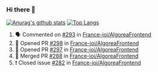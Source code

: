 ### Hi there 👋

[![Anurag's github stats](https://github-readme-stats.vercel.app/api?username=AyeRlS)](https://github.com/anuraghazra/github-readme-stats)
[![Top Langs](https://github-readme-stats.vercel.app/api/top-langs/?username=anuraghazra)](https://github.com/anuraghazra/github-readme-stats)

<!--START_SECTION:activity-->
1. 🗣 Commented on [#293](https://github.com/France-ioi/AlgoreaFrontend/issues/293) in [France-ioi/AlgoreaFrontend](https://github.com/France-ioi/AlgoreaFrontend)
2. 💪 Opened PR [#298](https://github.com/France-ioi/AlgoreaFrontend/pull/298) in [France-ioi/AlgoreaFrontend](https://github.com/France-ioi/AlgoreaFrontend)
3. 💪 Opened PR [#297](https://github.com/France-ioi/AlgoreaFrontend/pull/297) in [France-ioi/AlgoreaFrontend](https://github.com/France-ioi/AlgoreaFrontend)
4. 🎉 Merged PR [#288](https://github.com/France-ioi/AlgoreaFrontend/pull/288) in [France-ioi/AlgoreaFrontend](https://github.com/France-ioi/AlgoreaFrontend)
5. ❗️ Closed issue [#282](https://github.com/France-ioi/AlgoreaFrontend/issues/282) in [France-ioi/AlgoreaFrontend](https://github.com/France-ioi/AlgoreaFrontend)
<!--END_SECTION:activity-->

<!--
**AyeRlS/AyeRlS** is a ✨ _special_ ✨ repository because its `README.md` (this file) appears on your GitHub profile.

Here are some ideas to get you started:

- 🔭 I’m currently working on ...
- 🌱 I’m currently learning ...
- 👯 I’m looking to collaborate on ...
- 🤔 I’m looking for help with ...
- 💬 Ask me about ...
- 📫 How to reach me: ...
- 😄 Pronouns: fucking hell
- ⚡ Fun fact: ...
-->
